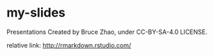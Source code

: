 # my-slides
Presentations Created by Bruce Zhao, under CC-BY-SA-4.0 LICENSE.

relative link:   http://rmarkdown.rstudio.com/
